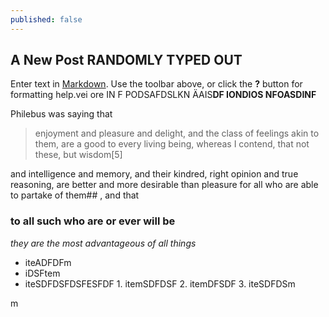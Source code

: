 ```yaml
---
published: false
---
```


## A New Post RANDOMLY TYPED OUT

Enter text in [Markdown](http://daringfireball.net/projects/markdown/). Use the toolbar above, or click the **?** button for formatting help.vei ore IN F PODSAFDSLKN ÄAIS**DF IONDIOS NFOASDINF** 

Philebus was saying that 
> enjoyment and pleasure and delight, and the class of feelings akin to them, are a good to every living being, whereas I contend, that not these, but wisdom[5] 

and intelligence and memory, and their kindred, right opinion and true reasoning, are better and more desirable than pleasure for all who are able to partake of them## , and that 

### to all such who are or ever will be 

_they are the most advantageous of all things_

- iteADFDFm
- iDSFtem
- iteSDFDSFDSFESFDF
		1. itemSDFDSF
		2. itemDFSDF
		3. iteSDFDSm

m


